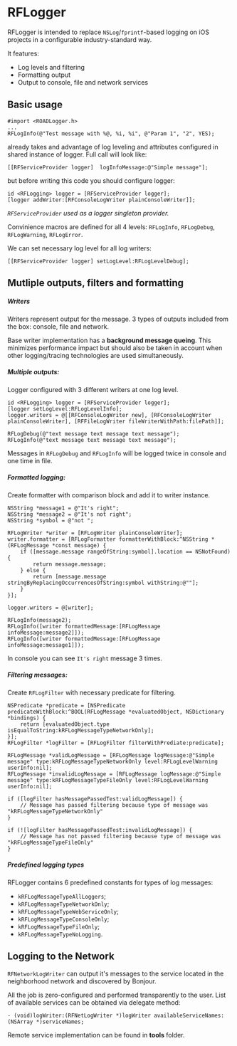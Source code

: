 # RFLogger

RFLogger is intended to replace `NSLog`/`fprintf`-based logging on iOS projects in a configurable industry-standard way. 

It features:

* Log levels and filtering 
* Formatting output
* Output to console, file and network services

## Basic usage
```objc
#import <ROADLogger.h>
...
RFLogInfo(@"Test message with %@, %i, %i", @"Param 1", "2", YES);
```
already takes and advantage of log leveling and attributes configured in shared instance of logger. Full call will look like: 
```objc
[[RFServiceProvider logger]  logInfoMessage:@"Simple message"];
```
but before writing this code you should configure logger:
```objc
id <RFLogging> logger = [RFServiceProvider logger];
[logger addWriter:[RFConsoleLogWriter plainConsoleWriter]];
```
*`RFServiceProvider` used as a logger singleton provider.*  

Convinience macros are defined for all 4 levels:
`RFLogInfo`, `RFLogDebug`, `RFLogWarning`, `RFLogError`.

We can set necessary log level for all log writers:
```objc
[[RFServiceProvider logger] setLogLevel:RFLogLevelDebug];
```
## Mutliple outputs, filters and formatting

##### Writers
Writers represent output for the message. 3 types of outputs included from the box: console, file and network.

Base writer implementation has a **background message queing**. This minimizes performance impact but should also be taken in account when other logging/tracing technologies are used simultaneously.

##### Multiple outputs:
Logger configured with 3 different writers at one log level. 
```objc
id <RFLogging> logger = [RFServiceProvider logger];
[logger setLogLevel:RFLogLevelInfo];
logger.writers = @[[RFConsoleLogWriter new], [RFConsoleLogWriter plainConsoleWriter], [RFFileLogWriter fileWriterWithPath:filePath]];
    
RFLogDebug(@"text message text message text message");
RFLogInfo(@"text message text message text message");
```
Messages in `RFLogDebug` and `RFLogInfo`  will be logged twice in console and one time in file.

##### Formatted logging:
Create formatter with comparison block and add it to writer instance. 
```objc
NSString *message1 = @"It's right";
NSString *message2 = @"It's not right";
NSString *symbol = @"not ";
    
RFLogWriter *writer = [RFLogWriter plainConsoleWriter];
writer.formatter = [RFLogFormatter formatterWithBlock:^NSString *(RFLogMessage *const message) {
    if ([message.message rangeOfString:symbol].location == NSNotFound) {
        return message.message;
    } else {
        return [message.message stringByReplacingOccurrencesOfString:symbol withString:@""];
    }
}];

logger.writers = @[writer];
    
RFLogInfo(message2);
RFLogInfo([writer formattedMessage:[RFLogMessage infoMessage:message2]]);
RFLogInfo([writer formattedMessage:[RFLogMessage infoMessage:message1]]);
```
In console you can see `It's right` message 3 times.

##### Filtering messages:
Create `RFLogFilter` with necessary predicate for filtering. 
```objc
NSPredicate *predicate = [NSPredicate predicateWithBlock:^BOOL(RFLogMessage *evaluatedObject, NSDictionary *bindings) {
    return [evaluatedObject.type isEqualToString:kRFLogMessageTypeNetworkOnly];
}];
RFLogFilter *logFilter = [RFLogFilter filterWithPrediate:predicate];
    
RFLogMessage *validLogMessage = [RFLogMessage logMessage:@"Simple message" type:kRFLogMessageTypeNetworkOnly level:RFLogLevelWarning userInfo:nil];
RFLogMessage *invalidLogMessage = [RFLogMessage logMessage:@"Simple message" type:kRFLogMessageTypeFileOnly level:RFLogLevelWarning userInfo:nil];

if ([logFilter hasMessagePassedTest:validLogMessage]) {
    // Message has passed filtering because type of message was "kRFLogMessageTypeNetworkOnly"
}
    
if (![logFilter hasMessagePassedTest:invalidLogMessage]) {
    // Message has not passed filtering because type of message was "kRFLogMessageTypeFileOnly"
}
```
##### Predefined logging types
RFLogger contains 6 predefined constants for types of log messages: 

 - `kRFLogMessageTypeAllLoggers`;
 - `kRFLogMessageTypeNetworkOnly`;
 - `kRFLogMessageTypeWebServiceOnly`;
 - `kRFLogMessageTypeConsoleOnly`;
 - `kRFLogMessageTypeFileOnly`;
 - `kRFLogMessageTypeNoLogging`.

## Logging to the Network
`RFNetworkLogWriter` can output it's messages to the service located in the neighborhood network and discovered by Bonjour.

All the job is zero-configured and performed transparently to the user. List of available services can be obtained via delegate method:
```objc		
- (void)logWriter:(RFNetLogWriter *)logWriter availableServiceNames:(NSArray *)serviceNames;
```	
Remote service implementation can be found in **tools** folder.
